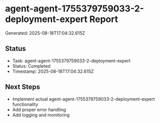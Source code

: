 # agent-agent-1755379759033-2-deployment-expert Report

Generated: 2025-08-18T17:04:32.615Z

## Status
- Task: agent-agent-1755379759033-2-deployment-expert
- Status: Completed
- Timestamp: 2025-08-18T17:04:32.615Z

## Next Steps
- Implement actual agent-agent-1755379759033-2-deployment-expert functionality
- Add proper error handling
- Add logging and monitoring
